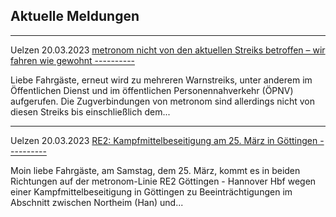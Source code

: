 Aktuelle Meldungen
----------

---

 Uelzen 20.03.2023 [metronom nicht von den aktuellen Streiks betroffen – wir fahren wie gewohnt ----------](https://www.der-metronom.de/aktuell/metronom-nicht-vom-streiks-betroffen---wir-fahren-wie-gewohnt/)

Liebe Fahrgäste,
erneut wird zu mehreren Warnstreiks, unter anderem im Öffentlichen Dienst und im öffentlichen Personennahverkehr (ÖPNV) aufgerufen.
Die Zugverbindungen von metronom sind allerdings nicht von diesen Streiks bis einschließlich dem...

---

 Uelzen 20.03.2023 [RE2: Kampfmittelbeseitigung am 25. März in Göttingen ----------](https://www.der-metronom.de/aktuell/re2-kampfmittelbeseitigung-am-25-maerz-in-goettingen/)

Moin liebe Fahrgäste,
am Samstag, dem 25. März, kommt es in beiden Richtungen auf der metronom-Linie RE2 Göttingen - Hannover Hbf wegen einer Kampfmittelbeseitigung in Göttingen zu Beeinträchtigungen im Abschnitt zwischen Northeim (Han) und...
